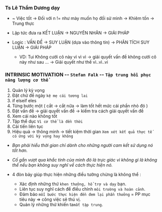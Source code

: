 ### Ts Lê Thẩm Dương dạy

- ~ Việc tốt -> Đối với n != như mày muốn họ đối sử mình -> Khiêm tốn -> Trung thực

- Lập tức đưa ra KẾT LUẬN -> NGUYÊN NHÂN -> GIẢI PHÁP

- Logic : VẤN ĐỀ -> SUY LUẬN (dựa vào thông tin) -> PHÂN TÍCH SUY LUẬN -> GIẢI PHÁP
  - VD: Tui Không cưới cô này vì vì vì -> giải quyết vấn đề không cưới cô này như sau ... -> Giải quyết như thế vì..vì..vi

### INTRINSIC MOTIVATION -- `Stefan Falk` -- `Tập trung hồi phục năng lượng cơ thể`

1.  Quản lý kỳ vọng
2.  Đặt chử đề ngày `kệ mẹ cái tương lai`
3.  if elseif eles
4.  Từng bước một ( cắt -> cắt nữa -> làm tốt hết mức cái phần nhỏ đó )
5.  Đặt vấn đề -> giải quyết vấn đề -> kiểm tra cách giải quyết vấn đề
6.  Xem cái nào không tốt
7.  Tập thể dục `Vì cơ thể là đền thời`
8.  Cải tiến liên tục
9.  Hiệu quả -> thông minh -> tiết kiệm thời gian `Xem xét kết quả thực tế có ứng với kỳ vọng hay không`

- _Bạn phải hiểu thời gian chỉ dành cho những người cam kết sử dụng nó tốt hơn._

- _Cố gắn vượt qua khắc tinh của mình đó là trực giác vì không gì là không thể nếu bạn không suy nghĩ về cách thực hiện nó._

- 4 đòn bảy giúp thực hiện những điều tưởng chừng là không thể :
  - Xác định những thứ `khen thưởng, hổ trợ và dạy` bạn.
  - Liên tục suy nghĩ cách để điều chỉnh `môi trường và hoàn cảnh`.
  - Đảm bảo `mỗi bước thực hiện đền đem lại phần thưởng` = PP mục tiêu này => công việc sẽ thú vị.
  - Quản lý những thứ khiến ta`mất tập trung`.
